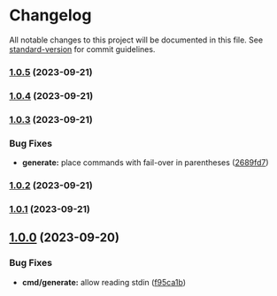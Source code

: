 # Changelog

All notable changes to this project will be documented in this file. See [standard-version](https://github.com/conventional-changelog/standard-version) for commit guidelines.

### [1.0.5](https://github.com/TMUniversal/papercrypt/compare/v1.0.4...v1.0.5) (2023-09-21)

### [1.0.4](https://github.com/TMUniversal/PaperCrypt/compare/v1.0.3...v1.0.4) (2023-09-21)

### [1.0.3](https://github.com/TMUniversal/PaperCrypt/compare/v1.0.2...v1.0.3) (2023-09-21)


### Bug Fixes

* **generate:** place commands with fail-over in parentheses ([2689fd7](https://github.com/TMUniversal/PaperCrypt/commit/2689fd7d2b6dd5d1a3c378e3b52652c05360e435))

### [1.0.2](https://github.com/TMUniversal/PaperCrypt/compare/v1.0.1...v1.0.2) (2023-09-21)

### [1.0.1](https://github.com/TMUniversal/PaperCrypt/compare/v1.0.0...v1.0.1) (2023-09-21)

## [1.0.0](https://github.com/TMUniversal/PaperCrypt/compare/v1.0.0-beta3...v1.0.0) (2023-09-20)


### Bug Fixes

* **cmd/generate:** allow reading stdin ([f95ca1b](https://github.com/TMUniversal/PaperCrypt/commit/f95ca1b5f8fdd1b9e23a3d3b73dfb72e6fdd011d))
